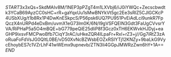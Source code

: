 $START$3x3xQs+SkdMAIv8M/1NEP3pPZgT4m1LXVbj6/iJ0iYWQc+Zecscbwdtk3YCaB69AyzCC0sHC+rR+gaYqxUu1sMwBNYkVt5gc2Ee3sRlZ5CJlGCKcP4USbXUg/t1b8Rx1P4DwKnESkpcS/P56psk6UQ7PU951PvEiAdLci9unkR7FpQczX4nURPd4eDxBm/uvmX1eG73lm0K/6N/I9gVSFQEIN3Gdt3FaUgCVvsrYVA/RiPHaP5a5O4mBQE+bG779peQiE25dliP8f3Gcz0xTH6EKWvkHJDyj+eaGHP9ixsvFMCPwoBfb7CiqY3rAC/uHkeZQR4ILpaFr+RxI+rZ3+j//Gg7iRtZ3zAoRuaFoFdVsJG0QltL0BE/vD50XvNcBZWsbEOZxRSIYTj12KNZy+9baLkG9VycEhoybES7c1VZrLhF41wWEmx9upnevb/ZTN3Ii4GGpJMWRzZwn6hY+1A==$END$